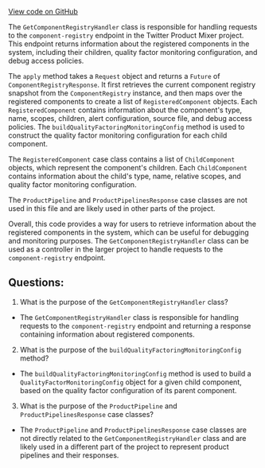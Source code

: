[View code on GitHub](https://github.com/misbahsy/the-algorithm/product-mixer/core/src/main/scala/com/twitter/product_mixer/core/controllers/GetComponentRegistryHandler.scala)

The `GetComponentRegistryHandler` class is responsible for handling requests to the `component-registry` endpoint in the Twitter Product Mixer project. This endpoint returns information about the registered components in the system, including their children, quality factor monitoring configuration, and debug access policies.

The `apply` method takes a `Request` object and returns a `Future` of `ComponentRegistryResponse`. It first retrieves the current component registry snapshot from the `ComponentRegistry` instance, and then maps over the registered components to create a list of `RegisteredComponent` objects. Each `RegisteredComponent` contains information about the component's type, name, scopes, children, alert configuration, source file, and debug access policies. The `buildQualityFactoringMonitoringConfig` method is used to construct the quality factor monitoring configuration for each child component.

The `RegisteredComponent` case class contains a list of `ChildComponent` objects, which represent the component's children. Each `ChildComponent` contains information about the child's type, name, relative scopes, and quality factor monitoring configuration.

The `ProductPipeline` and `ProductPipelinesResponse` case classes are not used in this file and are likely used in other parts of the project.

Overall, this code provides a way for users to retrieve information about the registered components in the system, which can be useful for debugging and monitoring purposes. The `GetComponentRegistryHandler` class can be used as a controller in the larger project to handle requests to the `component-registry` endpoint.
## Questions: 
 1. What is the purpose of the `GetComponentRegistryHandler` class?
- The `GetComponentRegistryHandler` class is responsible for handling requests to the `component-registry` endpoint and returning a response containing information about registered components.

2. What is the purpose of the `buildQualityFactoringMonitoringConfig` method?
- The `buildQualityFactoringMonitoringConfig` method is used to build a `QualityFactorMonitoringConfig` object for a given child component, based on the quality factor configuration of its parent component.

3. What is the purpose of the `ProductPipeline` and `ProductPipelinesResponse` case classes?
- The `ProductPipeline` and `ProductPipelinesResponse` case classes are not directly related to the `GetComponentRegistryHandler` class and are likely used in a different part of the project to represent product pipelines and their responses.